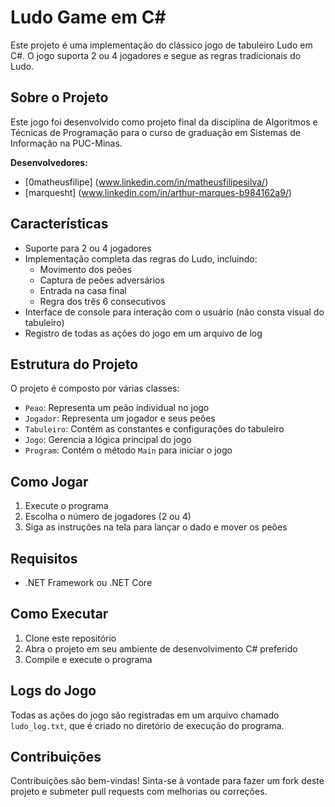 # Ludo Game em C#

Este projeto é uma implementação do clássico jogo de tabuleiro Ludo em C#. O jogo suporta 2 ou 4 jogadores e segue as regras tradicionais do Ludo.

## Sobre o Projeto

Este jogo foi desenvolvido como projeto final da disciplina de Algoritmos e Técnicas de Programação para o curso de graduação em Sistemas de Informação na PUC-Minas. 

**Desenvolvedores:**
- [0matheusfilipe] (www.linkedin.com/in/matheusfilipesilva/)
- [marquesht] (www.linkedin.com/in/arthur-marques-b984162a9/)
  
## Características

- Suporte para 2 ou 4 jogadores
- Implementação completa das regras do Ludo, incluindo:
  - Movimento dos peões
  - Captura de peões adversários
  - Entrada na casa final
  - Regra dos três 6 consecutivos
- Interface de console para interação com o usuário (não consta visual do tabuleiro)
- Registro de todas as ações do jogo em um arquivo de log

## Estrutura do Projeto

O projeto é composto por várias classes:

- `Peao`: Representa um peão individual no jogo
- `Jogador`: Representa um jogador e seus peões
- `Tabuleiro`: Contém as constantes e configurações do tabuleiro
- `Jogo`: Gerencia a lógica principal do jogo
- `Program`: Contém o método `Main` para iniciar o jogo

## Como Jogar

1. Execute o programa
2. Escolha o número de jogadores (2 ou 4)
3. Siga as instruções na tela para lançar o dado e mover os peões

## Requisitos

- .NET Framework ou .NET Core

## Como Executar

1. Clone este repositório
2. Abra o projeto em seu ambiente de desenvolvimento C# preferido
3. Compile e execute o programa

## Logs do Jogo

Todas as ações do jogo são registradas em um arquivo chamado `ludo_log.txt`, que é criado no diretório de execução do programa.

## Contribuições

Contribuições são bem-vindas! Sinta-se à vontade para fazer um fork deste projeto e submeter pull requests com melhorias ou correções.
